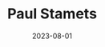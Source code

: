 ---
title: "Paul Stamets"
cc-type: person
date: 2023-08-01
hashtag: paul-stamets
related:
  - Stamets Stack
tags:
  - American
  - mycologist
  - human being
---